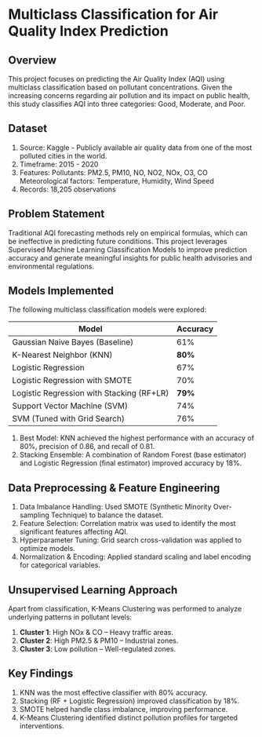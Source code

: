 # Multiclass Classification for Air Quality Index Prediction

## Overview 
This project focuses on predicting the Air Quality Index (AQI) using multiclass classification based on pollutant concentrations. Given the increasing concerns regarding air pollution and its impact on public health, this study classifies AQI into three categories: Good, Moderate, and Poor.

## Dataset
1. Source: Kaggle - Publicly available air quality data from one of the most polluted cities in the world.
2. Timeframe: 2015 - 2020
3. Features:
Pollutants: PM2.5, PM10, NO, NO2, NOx, O3, CO
Meteorological factors: Temperature, Humidity, Wind Speed
4. Records: 18,205 observations

## Problem Statement
Traditional AQI forecasting methods rely on empirical formulas, which can be ineffective in predicting future conditions. This project leverages Supervised Machine Learning Classification Models to improve prediction accuracy and generate meaningful insights for public health advisories and environmental regulations.

## Models Implemented
The following multiclass classification models were explored:

| **Model** | **Accuracy** |
|-----------|-------------|
| Gaussian Naive Bayes (Baseline) | 61% |
| K-Nearest Neighbor (KNN) | **80%** |
| Logistic Regression | 67% |
| Logistic Regression with SMOTE | 70% |
| Logistic Regression with Stacking (RF+LR) | **79%** |
| Support Vector Machine (SVM) | 74% |
| SVM (Tuned with Grid Search) | 76% |

1. Best Model: KNN achieved the highest performance with an accuracy of 80%, precision of 0.86, and recall of 0.81.
2. Stacking Ensemble: A combination of Random Forest (base estimator) and Logistic Regression (final estimator) improved accuracy by 18%.

## Data Preprocessing & Feature Engineering
1. Data Imbalance Handling: Used SMOTE (Synthetic Minority Over-sampling Technique) to balance the dataset.
2. Feature Selection: Correlation matrix was used to identify the most significant features affecting AQI.
3. Hyperparameter Tuning: Grid search cross-validation was applied to optimize models.
4. Normalization & Encoding: Applied standard scaling and label encoding for categorical variables.

## Unsupervised Learning Approach
Apart from classification, K-Means Clustering was performed to analyze underlying patterns in pollutant levels:

1. **Cluster 1**: High NOx & CO – Heavy traffic areas.
2. **Cluster 2**: High PM2.5 & PM10 – Industrial zones.
3. **Cluster 3**: Low pollution – Well-regulated zones.

## Key Findings
1. KNN was the most effective classifier with 80% accuracy.
2. Stacking (RF + Logistic Regression) improved classification by 18%.
3. SMOTE helped handle class imbalance, improving performance.
4. K-Means Clustering identified distinct pollution profiles for targeted interventions.
